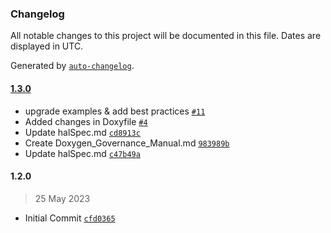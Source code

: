 ### Changelog

All notable changes to this project will be documented in this file. Dates are displayed in UTC.

Generated by [`auto-changelog`](https://github.com/CookPete/auto-changelog).

#### [1.3.0](https://github.com/rdkcentral/hal-doxygen/compare/1.2.0...1.3.0)

- upgrade examples & add best practices [`#11`](https://github.com/rdkcentral/hal-doxygen/pull/11)
- Added changes in Doxyfile [`#4`](https://github.com/rdkcentral/hal-doxygen/pull/4)
- Update halSpec.md [`cd8913c`](https://github.com/rdkcentral/hal-doxygen/commit/cd8913cf000142086bdb98633fe2212e95e8edbb)
- Create Doxygen_Governance_Manual.md [`983989b`](https://github.com/rdkcentral/hal-doxygen/commit/983989b67fb6cb4de60362865e4ff8370826db93)
- Update halSpec.md [`c47b49a`](https://github.com/rdkcentral/hal-doxygen/commit/c47b49a80e0f2aae156d7af52ce6f93d8e3b390b)

#### 1.2.0

> 25 May 2023

- Initial Commit [`cfd0365`](https://github.com/rdkcentral/hal-doxygen/commit/cfd03653d1bbdb88efa6cf47277aa9eeba4f5fae)
